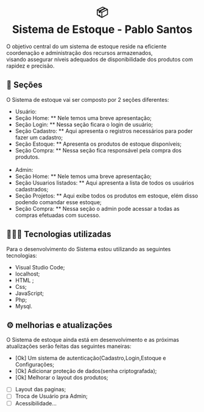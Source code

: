 <h1 align="center">
  📦<br>Sistema de Estoque - Pablo Santos
</h1>
O objetivo central do um sistema de estoque reside na eficiente coordenação e administração dos recursos armazenados,<br> visando assegurar níveis adequados de disponibilidade dos produtos com rapidez e precisão.

## 📃 Seções
O Sistema de estoque vai ser composto por 2 seções diferentes:

  -  Usuário:
  -  Seção Home: ** Nele temos uma breve apresentação;
  -  Seção Login: ** Nessa seção ficara o login de usuário;
  -  Seção Cadastro: ** Aqui apresenta o registros necessários para poder fazer um cadastro;
  -  Seção Estoque: ** Apresenta os produtos de estoque disponíveis;
  -  Seção Compra: ** Nessa seção fica responsável pela compra dos produtos.
    <br><br/>
  -  Admin:
  -  Seção Home: ** Nele temos uma breve apresentação;
  -  Seção Usuarios listados: ** Aqui apresenta a lista de todos os usuários cadastrados;
  -  Seção Projetos: ** Aqui exibe todos os produtos em estoque, elém disso podendo comandar esse estoque;
  -  Seção Compra: ** Nessa seção o admin pode acessar a todas as compras efetuadas com sucesso.

## 👨🏽‍💻 Tecnologias utilizadas
Para o desenvolvimento do Sistema estou utilizando as seguintes tecnologias:
  - Visual Studio Code;
  - localhost;
  - HTML ;
  - Css;
  - JavaScript;
  - Php;
  - Mysql.

## ⚙️ melhorias e atualizações
O Sistema de estoque ainda está em desenvolvimento e as próximas atualizações serão feitas das seguintes maneiras:

  -  [Ok] Um sistema de autenticação(Cadastro,Login,Estoque e Configurações;
  -  [Ok] Adicionar proteção de dados(senha criptografada);
  -  [Ok] Melhorar o layout dos produtos;
  -  [ ] Layout das paginas;
  -  [ ] Troca de Usuário pra Admin; 
  -  [ ] Acessibilidade...
